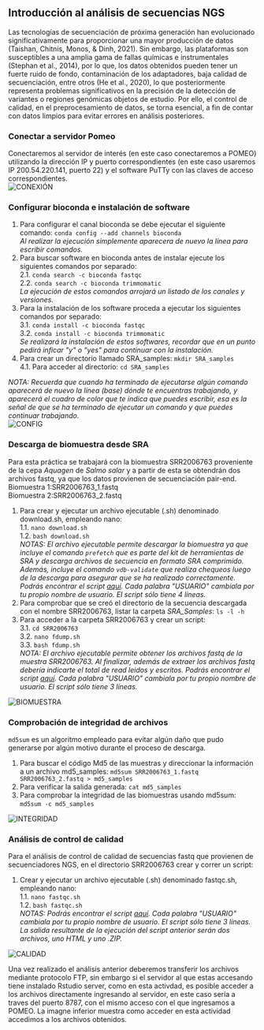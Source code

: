 ## **Introducción al análisis de secuencias NGS**  
Las tecnologías de secuenciación de próxima generación han evolucionado significativamente para proporcionar una mayor producción de datos (Taishan, Chitnis, Monos, & Dinh, 2021). Sin embargo, las plataformas son susceptibles a una amplia gama de fallas químicas e instrumentales (Stephan et al., 2014), por lo que, los datos obtenidos pueden tener un fuerte ruido de fondo, contaminación de los adaptadores, baja calidad de secuenciación, entre otros (He et al., 2020), lo que posteriormente representa problemas significativos en la precisión de la detección de variantes o regiones genómicas objetos de estudio. Por ello, el control de calidad, en el preprocesamiento de datos, se torna esencial, a fin de contar con datos limpios para evitar errores en análisis posteriores.  

### **Conectar a servidor Pomeo**  
Conectaremos al servidor de interés (en este caso conectaremos a POMEO) utilizando la dirección IP y puerto correspondientes (en este caso usaremos IP 200.54.220.141, puerto 22) y el software PuTTy con las claves de acceso correspondientes.  
![CONEXIÓN](https://user-images.githubusercontent.com/80992964/121816229-10659c80-cc40-11eb-9f8f-be799a5cb4c4.png)  


### **Configurar bioconda e instalación de software**  
1. Para configurar el canal bioconda se debe ejecutar el siguiente comando: `conda config --add channels bioconda`  
   _Al realizar la ejecución simplemente aparecera de nuevo la línea para escribir comandos._  
2. Para buscar software en bioconda antes de instalar ejecute los siguientes comandos por separado:  
  2.1. `conda search -c bioconda fastqc`  
  2.2. `conda search -c bioconda trimmomatic`  
  _La ejecución de estos comandos arrojará un listado de los canales y versiones._  
3. Para la instalación de los software proceda a ejecutar los siguientes comandos por separado:  
  3.1. `conda install -c bioconda fastqc`  
  3.2. `conda install -c bioconda trimmomatic`  
  _Se realizará la instalación de estos softwares, recordar que en un punto pedirá inficar "y" o "yes" para continuar con la instalación._
4. Para crear un directorio llamado SRA_samples: `mkdir SRA_samples`  
  4.1. Para acceder al directorio: `cd SRA_samples`  
  
  
_NOTA: Recuerda que cuando ha terminado de ejecutarse algún comando aparecerá de nuevo la línea (base) dónde te encuentras trabajando, y aparecerá el cuadro de color que te indica que puedes escribir, esa es la señal de que se ha terminado de ejecutar un comando y que puedes continuar trabajando._  
![CONFIG](https://user-images.githubusercontent.com/80992964/121818511-5117e280-cc4d-11eb-896f-17fdedb3541b.png)  


### **Descarga de biomuestra desde SRA**  
Para esta práctica se trabajará con la biomuestra SRR2006763 proveniente de la cepa _Aquagen_ de _Salmo salar_ y a partir de esta se obtendrán dos archivos fastq, ya que los datos provienen de secuenciación pair-end.  
Biomuestra 1:SRR2006763_1.fastq  
Biomuestra 2:SRR2006763_2.fastq  

1. Para crear y ejecutar un archivo ejecutable (.sh) denominado download.sh, empleando nano:  
   1.1. `nano download.sh`  
   1.2. `bash download.sh`  
 _NOTAS: El archivo ejecutable permite descargar la biomuestra ya que incluye el comando `prefetch` que es parte del kit de herramientas de SRA y descarga archivos de secuencia en formato SRA comprimido. Además, incluye el comando `vdb-validate` que realiza chequeos luego de la descarga para asegurar que se ha realizado correctamente. Podrás encontrar el script [aquí](). Cada palabra "USUARIO" cambiala por tu propio nombre de usuario. El script sólo tiene 4 líneas._  
2. Para comprobar que se creó el directorio de la secuencia descargada con el nombre SRR2006763, listar la carpeta _SRA_Samples_: `ls -l -h`  
3. Para acceder a la carpeta SRR2006763 y crear un script:  
   3.1. `cd SRR2006763`  
   3.2. `nano fdump.sh`  
   3.3. `bash fdump.sh`  
  _NOTA: El archivo ejecutable permite obtener los archivos fastq de la muestra SRR2006763. Al finalizar, además de extraer los archivos fastq debería indicarte el total de read leidos y escritos. Podrás encontrar el script [aquí](). Cada palabra "USUARIO" cambiala por tu propio nombre de usuario. El script sólo tiene 3 líneas._  


![BIOMUESTRA](https://user-images.githubusercontent.com/80992964/121818822-23339d80-cc4f-11eb-8abd-d53c8b6f5af7.png)  


### **Comprobación de integridad de archivos**  
`md5sum` es un algoritmo empleado para evitar algún daño que pudo generarse por algún motivo durante el proceso de descarga.  
1. Para buscar el código Md5 de las muestras y direccionar la información a un archivo md5_samples: `md5sum SRR2006763_1.fastq SRR2006763_2.fastq > md5_samples`  
2. Para verificar la salida generada: `cat md5_samples`  
3. Para comprobar la integridad de las biomuestras usando md5sum: `md5sum -c md5_samples`  


![INTEGRIDAD](https://user-images.githubusercontent.com/80992964/121819522-20d34280-cc53-11eb-806c-9a6978027962.png)  


### **Análisis de control de calidad**  
Para el análisis de control de calidad de secuencias fastq que provienen de secuenciadores NGS, en el directorio SRR2006763 crear y correr un script:  
1. Crear y ejecutar un archivo ejecutable (.sh) denominado fastqc.sh, empleando nano:  
   1.1. `nano fastqc.sh`  
   1.2. `bash fastqc.sh`  
 _NOTAS: Podrás encontrar el script [aquí](). Cada palabra "USUARIO" cambiala por tu propio nombre de usuario. El script sólo tiene 3 líneas. La salida resultante de la ejecución del script anterior serán dos archivos, uno HTML y uno .ZIP._  


![CALIDAD](https://user-images.githubusercontent.com/80992964/121820520-d81e8800-cc58-11eb-9134-dcdfa20152fc.png)  


Una vez realizado el análisis anterior deberemos transferir los archivos mediante protocolo FTP, sin embargo si el servidor al que estas accesando tiene instalado Rstudio server, como en esta activdad, es posible acceder a los archivos directamente ingresando al servidor, en este caso sería a traves del puerto 8787, con el mismo acceso con el que ingresamos a POMEO. La imagne inferior muestra como acceder en esta actividad accedimos a los archivos obtenidos.
